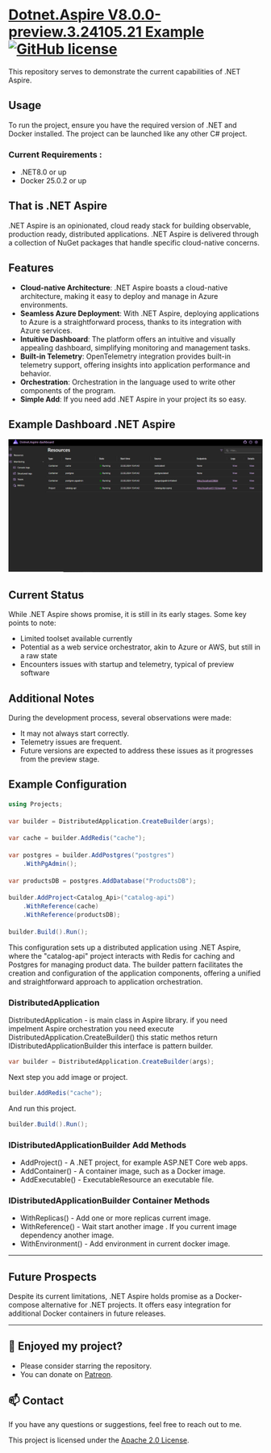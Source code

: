 # [Dotnet.Aspire V8.0.0-preview.3.24105.21 Example](https://github.com/a-sharifov/Dotnet.Aspire) [![GitHub license](https://img.shields.io/badge/license-Apache-blue.svg)](https://github.com/a-sharifov/Dotnet.Aspire/blob/master/LICENSE.txt)


This repository serves to demonstrate the current capabilities of .NET Aspire.

## Usage
To run the project, ensure you have the required version of .NET and Docker installed. The project can be launched like any other C# project.

### Current Requirements :
- .NET8.0 or up
- Docker 25.0.2 or up 

## That is .NET Aspire

.NET Aspire is an opinionated, cloud ready stack for building observable, production ready, distributed applications. .NET Aspire is delivered through a collection of NuGet packages that handle specific cloud-native concerns.

## Features
- **Cloud-native Architecture**: .NET Aspire boasts a cloud-native architecture, making it easy to deploy and manage in Azure environments.
- **Seamless Azure Deployment**: With .NET Aspire, deploying applications to Azure is a straightforward process, thanks to its integration with Azure services.
- **Intuitive Dashboard**: The platform offers an intuitive and visually appealing dashboard, simplifying monitoring and management tasks.
- **Built-in Telemetry**: OpenTelemetry integration provides built-in telemetry support, offering insights into application performance and behavior.
- **Orchestration**: Orchestration in the language used to write other components of the program.
- **Simple Add**: If you need add .NET Aspire in your project its so easy.

## Example Dashboard .NET Aspire
  ![Example dashboard .NET Aspire](https://github.com/a-sharifov/Dotnet.Aspire/blob/master/img/dotnet_aspire_dasboard_example.png?raw=true)

## Current Status
While .NET Aspire shows promise, it is still in its early stages. Some key points to note:
- Limited toolset available currently
- Potential as a web service orchestrator, akin to Azure or AWS, but still in a raw state
- Encounters issues with startup and telemetry, typical of preview software

## Additional Notes
During the development process, several observations were made:
- It may not always start correctly.
- Telemetry issues are frequent.
- Future versions are expected to address these issues as it progresses from the preview stage.

## Example Configuration
```csharp
using Projects;

var builder = DistributedApplication.CreateBuilder(args);

var cache = builder.AddRedis("cache");

var postgres = builder.AddPostgres("postgres")
    .WithPgAdmin();

var productsDB = postgres.AddDatabase("ProductsDB");

builder.AddProject<Catalog_Api>("catalog-api")
    .WithReference(cache)
    .WithReference(productsDB);

builder.Build().Run();
```
This configuration sets up a distributed application using .NET Aspire, where the "catalog-api" project interacts with Redis for caching and Postgres for managing product data. The builder pattern facilitates the creation and configuration of the application components, offering a unified and straightforward approach to application orchestration.

### DistributedApplication

DistributedApplication - is main class in Aspire library. if you need impelment Aspire orchestration you need execute 
DistributedApplication.CreateBuilder() this static methos return IDistributedApplicationBuilder this interface is pattern builder.
```csharp
var builder = DistributedApplication.CreateBuilder(args);
```

Next step you add image or project.
```csharp
builder.AddRedis("cache");
```
And run this project.
```csharp
builder.Build().Run();
```

### IDistributedApplicationBuilder Add Methods

- AddProject() - A .NET project, for example ASP.NET Core web apps.
- AddContainer() - A container image, such as a Docker image.
- AddExecutable() - ExecutableResource an executable file.

### IDistributedApplicationBuilder Container Methods

- WithReplicas() - Add one or more replicas current image.
- WithReference() - Wait start another image . If you current image dependency another image.
- WithEnvironment() - Add environment in current docker image.
---

## Future Prospects
Despite its current limitations, .NET Aspire holds promise as a Docker-compose alternative for .NET projects. It offers easy integration for additional Docker containers in future releases.

---

## 🌟 Enjoyed my project?

- Please consider starring the repository.
- You can donate on [Patreon](https://www.patreon.com/a_sharifov).

## 📫 Contact

If you have any questions or suggestions, feel free to reach out to me.

This project is licensed under the [Apache 2.0 License](LICENSE).
